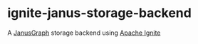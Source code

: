 # ignite-janus-storage-backend
A [JanusGraph](http://janusgraph.org/) storage backend using [Apache Ignite](https://ignite.apache.org/)
